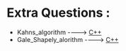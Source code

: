 # Extra Questions :

* Kahns_algorithm ----> [C++](/Code/C++/Kahns_algorithm.cpp)
* Gale_Shapely_alorithm ----> [C++](/Code/C++/gale_shapely.cpp)
